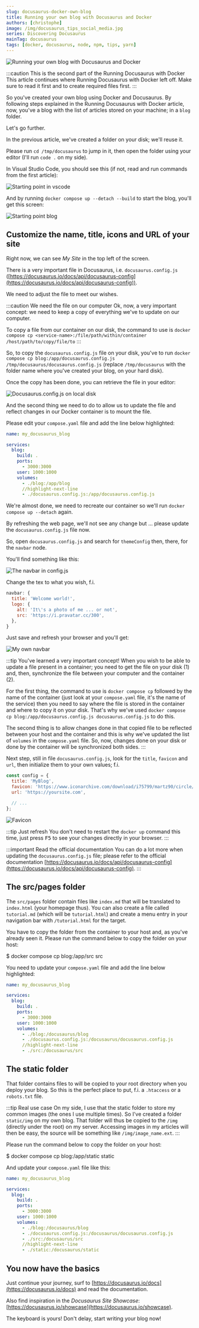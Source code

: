 ```yaml
---
slug: docusaurus-docker-own-blog
title: Running your own blog with Docusaurus and Docker
authors: [christophe]
image: /img/docusaurus_tips_social_media.jpg
series: Discovering Docusaurus
mainTag: docusaurus
tags: [docker, docusaurus, node, npm, tips, yarn]
---
```

![Running your own blog with Docusaurus and Docker](/img/docusaurus_tips_banner.jpg)

:::caution This is the second part of the <Link to="/blog/docusaurus-docker/">Running Docusaurus with Docker</Link>
This article continues where <Link to="/blog/docusaurus-docker/">Running Docusaurus with Docker</Link> left off. Make sure to read it first and to create required files first.
:::

So you've created your own blog using Docker and Docusaurus. By following steps explained in the <Link to="/blog/docusaurus-docker/">Running Docusaurus with Docker</Link> article, now, you've a blog with the list of articles stored on your machine; in a `blog` folder.

Let's go further.

<!-- truncate -->

In the previous article, we've created a folder on your disk; we'll reuse it.

Please run `cd /tmp/docusaurus` to jump in it, then open the folder using your editor (I'll run `code .` on my side).

In Visual Studio Code, you should see this (if not, read and run commands from the first article):

![Starting point in vscode](./images/vscode_starting_point.png)

And by running `docker compose up --detach --build` to start the blog, you'll get this screen:

![Starting point blog](./images/blog_starting_point.png)

## Customize the name, title, icons and URL of your site

Right now, we can see *My Site* in the top left of the screen.

There is a very important file in Docusaurus, i.e. `docusaurus.config.js` ([https://docusaurus.io/docs/api/docusaurus-config](https://docusaurus.io/docs/api/docusaurus-config)).

We need to adjust the file to meet our wishes.

:::caution We need the file on our computer
Ok, now, a very important concept: we need to keep a copy of everything we've to update on our computer.

To copy a file from our container on our disk, the command to use is `docker compose cp <service-name>:/file/path/within/container /host/path/to/copy/file/to`
:::

So, to copy the `docusaurus.config.js` file on your disk, you've to run `docker compose cp blog:/app/docusaurus.config.js /tmp/docusaurus/docusaurus.config.js` (replace `/tmp/docusaurus` with the folder name where you've created your blog, on your hard disk).

Once the copy has been done, you can retrieve the file in your editor:

![Docusaurus.config.js on local disk](./images/docusaurus.config.js.png)

And the second thing we need to do to allow us to update the file and reflect changes in our Docker container is to mount the file.

Please edit your `compose.yaml` file and add the line below highlighted:

```yaml
name: my_docusaurus_blog

services:
  blog:
    build: .
    ports:
      - 3000:3000
    user: 1000:1000
    volumes:
      - ./blog:/app/blog
      //highlight-next-line
      - ./docusaurus.config.js:/app/docusaurus.config.js
```

We're almost done, we need to recreate our container so we'll run `docker compose up --detach` again.

By refreshing the web page, we'll not see any change but ... please update the `docusaurus.config.js` file now.

So, open `docusaurus.config.js` and search for `themeConfig` then, there, for the `navbar` node.

You'll find something like this:

![The navbar in config.js](./images/navbar_default.png)

Change the tex to what you wish, f.i.

```js
navbar: {
  title: 'Welcome world!',
  logo: {
    alt: 'It\'s a photo of me ... or not',
    src: 'https://i.pravatar.cc/300',
  },
}
```

Just save and refresh your browser and you'll get:

![My own navbar](./images/navbar_me.png)

:::tip You've learned a very important concept!
When you wish to be able to update a file present in a container; you need to get the file on your disk (1) and, then, synchronize the file between your computer and the container (2).

For the first thing, the command to use is `docker compose cp` followed by the name of the container (just look at your `compose.yaml` file, it's the name of the service) then you need to say where the file is stored in the container and where to copy it on your disk. That's why we've used `docker compose cp blog:/app/docusaurus.config.js docusaurus.config.js` to do this.

The second thing is to allow changes done in that copied file to be reflected between your host and the container and this is why we've updated the list of `volumes` in the `compose.yaml` file. So, now, changes done on your disk or done by the container will be synchronized both sides.
:::

Next step, still in file `docusaurus.config.js`, look for the `title`, `favicon` and `url`, then initialize them to your own values; f.i.

```js
const config = {
  title: 'MyBlog',
  favicon: 'https://www.iconarchive.com/download/i75799/martz90/circle/android.ico',
  url: 'https://yoursite.com',

  // ...
};
```

![Favicon](./images/favicon.png)

:::tip Just refresh
You don't need to restart the `docker up` command this time, just press <kbd>F5</kbd> to see your changes directly in your browser.
:::

:::important Read the official documentation
You can do a lot more when updating the `docusaurus.config.js` file; please refer to the official documentation [https://docusaurus.io/docs/api/docusaurus-config](https://docusaurus.io/docs/api/docusaurus-config).
:::

## The src/pages folder

The `src/pages` folder contain files like `index.md` that will be translated to `index.html` (your homepage thus). You can also create a file called `tutorial.md` (which will be `tutorial.html`) and create a menu entry in your navigation bar with `/tutorial.html` for the target.

You have to copy the folder from the container to your host and, as you've already seen it. Please run the command below to copy the folder on your host:

<Terminal>
$ docker compose cp blog:/app/src src
</Terminal>

You need to update your `compose.yaml` file and add the line below highlighted:

```yaml
name: my_docusaurus_blog

services:
  blog:
    build: .
    ports:
      - 3000:3000
    user: 1000:1000
    volumes:
      - ./blog:/docusaurus/blog
      - ./docusaurus.config.js:/docusaurus/docusaurus.config.js
      //highlight-next-line
      - ./src:/docusaurus/src
```

## The static folder

That folder contains files to will be copied to your root directory when you deploy your blog. So this is the perfect place to put, f.i. a `.htaccess` or a `robots.txt` file.

:::tip Real use case
On my side, I use that the static folder to store my common images (the ones I use multiple times). So I've created a folder `static/img` on my own blog. That folder will thus be copied to the `/img` (directly under the root) on my server. Accessing images in my articles will then be easy, the source will be something like `/img/image_name.ext`.
:::

Please run the command below to copy the folder on your host:

<Terminal>
$ docker compose cp blog:/app/static static
</Terminal>

And update your `compose.yaml` file like this:

```yaml
name: my_docusaurus_blog

services:
  blog:
    build: .
    ports:
      - 3000:3000
    user: 1000:1000
    volumes:
      - ./blog:/docusaurus/blog
      - ./docusaurus.config.js:/docusaurus/docusaurus.config.js
      - ./src:/docusaurus/src
      //highlight-next-line
      - ./static:/docusaurus/static
```

## You now have the basics

Just continue your journey, surf to [https://docusaurus.io/docs](https://docusaurus.io/docs) and read the documentation.

Also find inspiration in the *Docusaurus Site Showcase*: [https://docusaurus.io/showcase](https://docusaurus.io/showcase).

The keyboard is yours! Don't delay, start writing your blog now!
